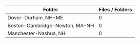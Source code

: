 | Folder                         |   Files / Folders |
|--------------------------------|-------------------|
| Dover-Durham, NH-ME            |                 0 |
| Boston-Cambridge-Newton, MA-NH |                 0 |
| Manchester-Nashua, NH          |                 0 |